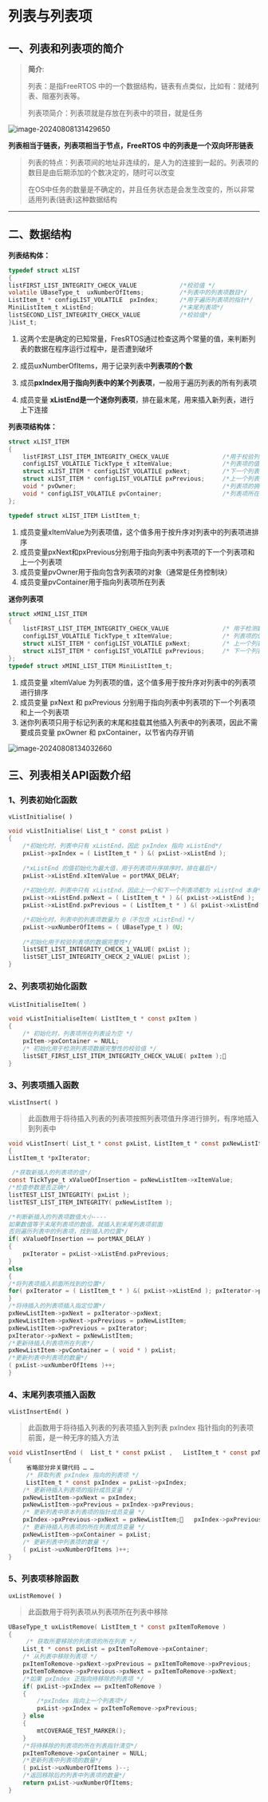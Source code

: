 # 列表与列表项

## 一、**列表和列表项的简介**

> **简介**:
>
> 列表：是指FreeRTOS 中的一个数据结构，链表有点类似，比如有：就绪列表、阻塞列表等。
>
> 列表项简介：列表项就是存放在列表中的项目，就是任务

![image-20240808131429650](C:\Users\15924\AppData\Roaming\Typora\typora-user-images\image-20240808131429650.png)	

**列表相当于链表，列表项相当于节点，FreeRTOS 中的列表是一个双向环形链表** 

>列表的特点：列表项间的地址非连续的，是人为的连接到一起的。列表项的数目是由后期添加的个数决定的，随时可以改变
>
>在OS中任务的数量是不确定的，并且任务状态是会发生改变的，所以非常适用列表(链表)这种数据结构

---

## 二、数据结构

**列表结构体：**

```c
typedef struct xLIST
{
listFIRST_LIST_INTEGRITY_CHECK_VALUE        	/*校验值 */
volatile UBaseType_t  uxNumberOfItems;      	/*列表中的列表项数目*/
ListItem_t * configLIST_VOLATILE  pxIndex;   	/*用于遍历列表项的指针*/
MiniListItem_t xListEnd;				        /*末尾列表项*/
listSECOND_LIST_INTEGRITY_CHECK_VALUE    		/*校验值*/
}List_t;
```

1. 这两个宏是确定的已知常量，FresRTOS通过检查这两个常量的值，来判断列表的数据在程序运行过程中，是否遭到破坏

2. 成员uxNumberOfItems，用于记录列表中**列表项的个数**

3. 成员**pxIndex用于指向列表中的某个列表项**，一般用于遍历列表的所有列表项

4. 成员变量 **xListEnd是一个迷你列表项**，排在最末尾，用来插入新列表，进行上下连接

**列表项结构体：**

```c
struct xLIST_ITEM
{
	listFIRST_LIST_ITEM_INTEGRITY_CHECK_VALUE		   		/*用于校验列表项的数据完整性 */	
	configLIST_VOLATILE TickType_t xItemValue;		   		/*列表项的值*/	
	struct xLIST_ITEM * configLIST_VOLATILE pxNext;	   		/*下一个列表项*/	
	struct xLIST_ITEM * configLIST_VOLATILE pxPrevious;  	/*上一个列表项*/
	void * pvOwner;							   				/*列表项的拥有者，就是任务控制块*/	
    void * configLIST_VOLATILE pvContainer;		            /*列表项所在列表*/					                   listSECOND_LIST_ITEM_INTEGRITY_CHECK_VALUE	   		   /*用于校验列表项的数据完整性 */	
};

typedef struct xLIST_ITEM ListItem_t;
```

1. 成员变量xItemValue为列表项值，这个值多用于按升序对列表中的列表项进排序
2. 成员变量pxNext和pxPrevious分别用于指向列表中列表项的下一个列表项和上一个列表项
3. 成员变量pvOwner用于指向包含列表项的对象（通常是任务控制块）
4. 成员变量pvContainer用于指向列表项所在列表

**迷你列表项**

```c
struct xMINI_LIST_ITEM
{
    listFIRST_LIST_ITEM_INTEGRITY_CHECK_VALUE 				/* 用于检测数据完整性 */
	configLIST_VOLATILE TickType_t xItemValue;				/* 列表项的值 */
    struct xLIST_ITEM * configLIST_VOLATILE pxNext;			/* 上一个列表项 */
   	struct xLIST_ITEM * configLIST_VOLATILE pxPrevious; 	/* 下一个列表项 */
};
typedef struct xMINI_LIST_ITEM MiniListItem_t;

```

1. 成员变量 xItemValue 为列表项的值，这个值多用于按升序对列表中的列表项进行排序 
2. 成员变量 pxNext 和 pxPrevious 分别用于指向列表中列表项的下一个列表项和上一个列表项 
3. 迷你列表项只用于标记列表的末尾和挂载其他插入列表中的列表项，因此不需要成员变量 pxOwner 和 pxContainer，以节省内存开销 

![image-20240808134032660](C:\Users\15924\AppData\Roaming\Typora\typora-user-images\image-20240808134032660.png)

## 三、列表相关API函数介绍

### 1、列表初始化函数

`vListInitialise( )`

```c
void vListInitialise( List_t * const pxList )
{
	/*初始化时，列表中只有 xListEnd，因此 pxIndex 指向 xListEnd*/
	pxList->pxIndex = ( ListItem_t * ) &( pxList->xListEnd );		
	
	/*xListEnd 的值初始化为最大值，用于列表项升序排序时，排在最后*/
	pxList->xListEnd.xItemValue = portMAX_DELAY;
	
	/*初始化时，列表中只有 xListEnd，因此上一个和下一个列表项都为 xListEnd 本身*/
	pxList->xListEnd.pxNext = ( ListItem_t * ) &( pxList->xListEnd );		
    pxList->xListEnd.pxPrevious = ( ListItem_t * ) &( pxList->xListEnd );

	/*初始化时，列表中的列表项数量为 0（不包含 xListEnd）*/
	pxList->uxNumberOfItems = ( UBaseType_t ) 0U;
	
	/*初始化用于校验列表项的数据完整性*/
	listSET_LIST_INTEGRITY_CHECK_1_VALUE( pxList );
	listSET_LIST_INTEGRITY_CHECK_2_VALUE( pxList );
}
```

### 2、列表项初始化函数

`vListInitialiseItem( ）`

```c
void vListInitialiseItem( ListItem_t * const pxItem )
{
    /* 初始化时，列表项所在列表设为空 */
	pxItem->pxContainer = NULL;
	/* 初始化用于检测列表项数据完整性的校验值 */
	listSET_FIRST_LIST_ITEM_INTEGRITY_CHECK_VALUE( pxItem );					 								listSET_SECOND_LIST_ITEM_INTEGRITY_CHECK_VALUE( pxItem );
}
```

### 3、列表项插入函数

`vListInsert( )`

>此函数用于将待插入列表的列表项按照列表项值升序进行排列，有序地插入到列表中

```c
void vListInsert( List_t * const pxList, ListItem_t * const pxNewListItem )
{
ListItem_t *pxIterator;

 /*获取新插入的列表项的值*/
const TickType_t xValueOfInsertion = pxNewListItem->xItemValue;
/*检查参数是否正确*/
listTEST_LIST_INTEGRITY( pxList );
listTEST_LIST_ITEM_INTEGRITY( pxNewListItem );

/*判断新插入的列表项数值大小----
如果数值等于末尾列表项的数值。就插入到末尾列表项前面
否则遍历列表中的列表项，找到插入的位置*/
if( xValueOfInsertion == portMAX_DELAY )
{
	pxIterator = pxList->xListEnd.pxPrevious;
}
else
{
/*将列表项插入前面所找到的位置*/
for( pxIterator = ( ListItem_t * ) &( pxList->xListEnd ); pxIterator->pxNext->xItemValue <= 	xValueOfInsertion; pxIterator = pxIterator->pxNext ){}
}
/*将待插入的列表项插入指定位置*/
pxNewListItem->pxNext = pxIterator->pxNext;
pxNewListItem->pxNext->pxPrevious = pxNewListItem;
pxNewListItem->pxPrevious = pxIterator;
pxIterator->pxNext = pxNewListItem;
/*更新待插入列表项所在列表*/
pxNewListItem->pvContainer = ( void * ) pxList;
/*更新列表中列表项的数量*/
( pxList->uxNumberOfItems )++;
}
```

### 4、末尾列表项插入函数

`vListInsertEnd( )`

>此函数用于将待插入列表的列表项插入到列表 pxIndex 指针指向的列表项前面，是一种无序的插入方法 

```c
void vListInsertEnd (  List_t * const pxList ,   ListItem_t * const pxNewListItem  )
{
     省略部分非关键代码 … …
     /* 获取列表 pxIndex 指向的列表项 */
     ListItem_t * const pxIndex = pxList->pxIndex;	
    /* 更新待插入列表项的指针成员变量 */	
    pxNewListItem->pxNext = pxIndex;
    pxNewListItem->pxPrevious = pxIndex->pxPrevious;
 	/* 更新列表中原本列表项的指针成员变量 */
    pxIndex->pxPrevious->pxNext = pxNewListItem;	pxIndex->pxPrevious = pxNewListItem;
	/* 更新待插入列表项的所在列表成员变量 */
    pxNewListItem->pxContainer = pxList;
	/* 更新列表中列表项的数量 */	
    ( pxList->uxNumberOfItems )++;
}
```

### 5、列表项移除函数

`uxListRemove( )`

>此函数用于将列表项从列表项所在列表中移除

```c
UBaseType_t uxListRemove( ListItem_t * const pxItemToRemove ) 
{
     /* 获取所要移除的列表项的所在列表 */
    List_t * const pxList = pxItemToRemove->pxContainer; 
	/* 从列表中移除列表项 */ 
	pxItemToRemove->pxNext->pxPrevious = pxItemToRemove->pxPrevious;
	pxItemToRemove->pxPrevious->pxNext = pxItemToRemove->pxNext; 
    /*如果 pxIndex 正指向待移除的列表项 */ 
	if( pxList->pxIndex == pxItemToRemove ) 
	{
        /*pxIndex 指向上一个列表项*/ 
	 	pxList->pxIndex = pxItemToRemove->pxPrevious;
	} else 
	{ 
		mtCOVERAGE_TEST_MARKER(); 
	} 
	/*将待移除的列表项的所在列表指针清空*/ 
	pxItemToRemove->pxContainer = NULL; 
	/*更新列表中列表项的数量*/ 
	( pxList->uxNumberOfItems )--; 
	/*返回移除后的列表中列表项的数量*/ 
	return pxList->uxNumberOfItems; 
}
```

